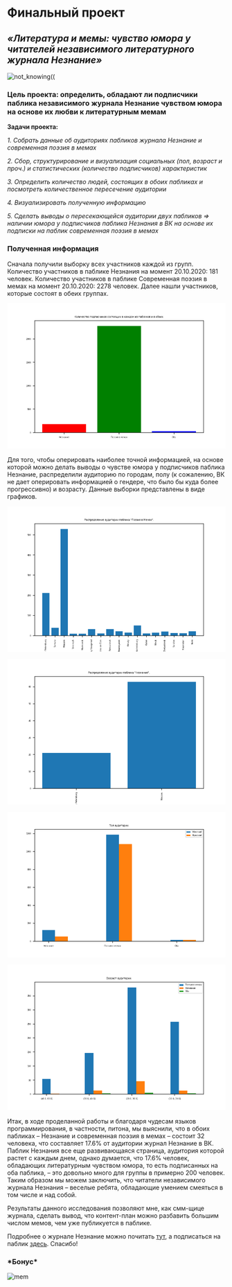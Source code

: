 # Финальный проект

## **_«Литература и мемы: чувство юмора у читателей независимого литературного журнала Незнание»_**

![not_knowing((](https://sun9-63.userapi.com/kosKIc1Z2QYwQhYFAWIUuKSq8iKegy3v08aT6w/qQM4DPtwMVU.jpg)

### Цель проекта: определить, обладают ли подписчики паблика независимого журнала Незнание чувством юмора на основе их любви к литературным мемам

 **Задачи проекта:**
 
 *1. Собрать данные об аудиториях пабликов журнала Незнание и современная поэзия в мемах*
 
 *2. Сбор, структурирование и визуализация социальных (пол, возраст и проч.) и статистических (количество подписчиков) характеристик*

 *3. Определить количество людей, состоящих в обоих пабликах и посмотреть количественное пересечение аудитории*
 
 *4. Визуализировать полученную информацию*
 
 *5. Сделать выводы о пересекающейся аудитории двух пабликов => наличии юмора у подписчиков паблика Незнания в ВК на основе их подписки на паблик современная поэзия в мемах*
 
 ### Полученная информация
 
Сначала получили выборку всех участников каждой из групп. Количество участников в паблике Незнания на момент 20.10.2020: 181 человек. Количество участников в паблике Современная поэзия в мемах на момент 20.10.2020: 2278 человек. Далее нашли участников, которые состоят в обеих группах. 
 
![ages](/img/members.png)

Для того, чтобы оперировать наиболее точной информацией, на основе которой можно делать выводы о чувстве юмора у подписчиков паблика Незнание, распределили аудиторию по городам, полу (к сожалению, ВК не дает оперировать информацией о гендере, что было бы куда более прогрессивно) и возрасту. Данные выборки представлены в виде графиков.

![ages](/img/cities_memes.png)

![ages](/img/cities_neznanie.png) 

![ages](/img/sex.png)

![ages](/img/ages.png)

Итак, в ходе проделанной работы и благодаря чудесам языков программирования, в частности, питона, мы выяснили, что в обоих пабликах – Незнание и современная поэзия в мемах – состоит 32 человека, что составляет 17.6% от аудитории журнал Незнание в ВК. Паблик Незнания все еще развивающаяся страница, аудитория которой растет с каждым днем, однако думается, что 17.6% человек, обладающих литературным чувством юмора, то есть подписанных на оба паблика, – это довольно много для группы в примерно 200 человек. Таким образом мы можем заключить, что читатели независимого журнала Незнания – веселые ребята, обладающие умением смеяться в том числе и над собой. 

Результаты данного исследования позволяют мне, как смм-щице журнала, сделать вывод, что контент-план можно разбавить большим числом мемов, чем уже публикуется в паблике. 

Подробнее о журнале Незнание можно почитать [тут](http://notknowing.ru), а подписаться на паблик [здесь](https://vk.com/neznaniejournal). Спасибо!

### \*Бонус\*
![mem](https://sun9-60.userapi.com/0ncTNPKYZWth0RO0ujepgSTO0-SPDiB2hLjV-w/ATXI41H0uS0.jpg) 
